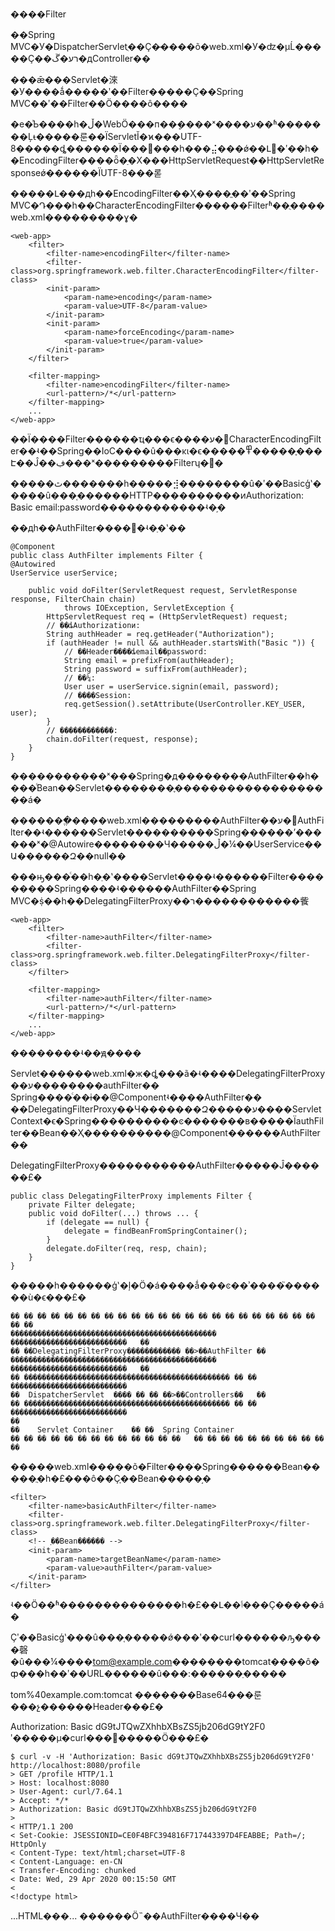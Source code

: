����Filter

��Spring MVC�У�DispatcherServletֻ��Ҫ�̶����õ�web.xml�У�ʣ�µĹ�����Ҫ��רע�ڱ�дController��

���ǣ���Servlet�淶�У����ǻ�����ʹ��Filter�����Ҫ��Spring MVC��ʹ��Filter��Ӧ����ô����

�е�ͯЬ����һ�ڵ�WebӦ���п��ܷ����ˣ����ע��ʱ�������Ļᵼ�����룬��ΪServletĬ�ϰ���UTF-8�����ȡ������Ϊ���޸���һ���⣬���ǿ��Լ򵥵�ʹ��һ��EncodingFilter����ȫ�ַ�Χ���HttpServletRequest��HttpServletResponseǿ������ΪUTF-8���롣

�����Լ���дһ��EncodingFilter��Ҳ����ֱ��ʹ��Spring MVC�Դ���һ��CharacterEncodingFilter������Filterʱ��ֻ����web.xml���������ɣ�
```
<web-app>
    <filter>
        <filter-name>encodingFilter</filter-name>
        <filter-class>org.springframework.web.filter.CharacterEncodingFilter</filter-class>
        <init-param>
            <param-name>encoding</param-name>
            <param-value>UTF-8</param-value>
        </init-param>
        <init-param>
            <param-name>forceEncoding</param-name>
            <param-value>true</param-value>
        </init-param>
    </filter>

    <filter-mapping>
        <filter-name>encodingFilter</filter-name>
        <url-pattern>/*</url-pattern>
    </filter-mapping>
    ...
</web-app>
```
��Ϊ����Filter������ҵ���ϵ����ע�⵽CharacterEncodingFilter��ʵ��Spring��IoC����û���κι�ϵ�����߾�����֪���Է��Ĵ��ڣ���ˣ���������Filterʮ�ּ򵥡�

�����ٿ�������һ�����⣺��������û�ʹ��Basicģʽ�����û���֤������HTTP����������ͷAuthorization: Basic email:password������������ʵ�֣�

��дһ��AuthFilter����򵥵�ʵ�ַ�ʽ��
```
@Component
public class AuthFilter implements Filter {
@Autowired
UserService userService;

    public void doFilter(ServletRequest request, ServletResponse response, FilterChain chain)
            throws IOException, ServletException {
        HttpServletRequest req = (HttpServletRequest) request;
        // ��ȡAuthorizationͷ:
        String authHeader = req.getHeader("Authorization");
        if (authHeader != null && authHeader.startsWith("Basic ")) {
            // ��Header����ȡemail��password:
            String email = prefixFrom(authHeader);
            String password = suffixFrom(authHeader);
            // ��¼:
            User user = userService.signin(email, password);
            // ����Session:
            req.getSession().setAttribute(UserController.KEY_USER, user);
        }
        // ������������:
        chain.doFilter(request, response);
    }
}
```
�����������ˣ���Spring�д��������AuthFilter��һ����ͨBean��Servlet��������֪�������������������á�

�������ֱ����web.xml���������AuthFilter��ע�⵽AuthFilter��ʵ������Servlet����������Spring������ʼ������ˣ�@Autowire��������Ч�����ڵ�¼��UserService��Ա������Զ��null��

���ԣ���ͨ��һ�ַ�ʽ����Servlet����ʵ������Filter���������Spring����ʵ������AuthFilter��Spring MVC�ṩ��һ��DelegatingFilterProxy��ר������������飺
```
<web-app>
    <filter>
        <filter-name>authFilter</filter-name>
        <filter-class>org.springframework.web.filter.DelegatingFilterProxy</filter-class>
    </filter>

    <filter-mapping>
        <filter-name>authFilter</filter-name>
        <url-pattern>/*</url-pattern>
    </filter-mapping>
    ...
</web-app>
```
��������ʵ��ԭ����

Servlet������web.xml�ж�ȡ���ã�ʵ����DelegatingFilterProxy��ע��������authFilter��
Spring����ͨ��ɨ��@Componentʵ����AuthFilter��
��DelegatingFilterProxy��Ч�������Զ�����ע����ServletContext�ϵ�Spring����������ͼ�������в�����ΪauthFilter��Bean��Ҳ����������@Component������AuthFilter��

DelegatingFilterProxy�����������AuthFilter�����Ĵ������£�
```
public class DelegatingFilterProxy implements Filter {
    private Filter delegate;
    public void doFilter(...) throws ... {
        if (delegate == null) {
            delegate = findBeanFromSpringContainer();
        }
        delegate.doFilter(req, resp, chain);
    }
}
```
�����һ������ģʽ�ļ�Ӧ�á����ǻ���ͼ��ʾ����֮������ù�ϵ���£�
```
�� �� �� �� �� �� �� �� �� �� �� �� �� �� �� �� �� �� �� �� �� �� �� �� ��
����������������������������������������������        ��������������������������   ��
�� ��DelegatingFilterProxy������������ ��>��AuthFilter ��
����������������������������������������������        ��������������������������   ��
�� ���������������������������������������������� �� ��    ��������������������������
��  DispatcherServlet  ���� �� �� ��>��Controllers��   ��
�� ���������������������������������������������� �� ��    ��������������������������
��
��    Servlet Container    �� ��  Spring Container
�� �� �� �� �� �� �� �� �� �� �� �� ��   �� �� �� �� �� �� �� �� �� �� ��
```
�����web.xml�����õ�Filter���ֺ�Spring������Bean�����ֲ�һ�£���ô��Ҫָ��Bean�����֣�
```
<filter>
    <filter-name>basicAuthFilter</filter-name>
    <filter-class>org.springframework.web.filter.DelegatingFilterProxy</filter-class>
    <!-- ָ��Bean������ -->
    <init-param>
        <param-name>targetBeanName</param-name>
        <param-value>authFilter</param-value>
    </init-param>
</filter>
```
ʵ��Ӧ��ʱ��������������һ�£��Լ��ٲ���Ҫ�����á�

Ҫʹ��Basicģʽ���û���֤�����ǿ���ʹ��curl������ԡ����磬�û���¼����tom@example.com��������tomcat����ô�ȹ���һ��ʹ��URL������û���:������ַ�����

tom%40example.com:tomcat
�������Base64���룬���չ������Header���£�

Authorization: Basic dG9tJTQwZXhhbXBsZS5jb206dG9tY2F0
ʹ�����µ�curl��������Ӧ���£�
```
$ curl -v -H 'Authorization: Basic dG9tJTQwZXhhbXBsZS5jb206dG9tY2F0' http://localhost:8080/profile
> GET /profile HTTP/1.1
> Host: localhost:8080
> User-Agent: curl/7.64.1
> Accept: */*
> Authorization: Basic dG9tJTQwZXhhbXBsZS5jb206dG9tY2F0
>
< HTTP/1.1 200
< Set-Cookie: JSESSIONID=CE0F4BFC394816F717443397D4FEABBE; Path=/; HttpOnly
< Content-Type: text/html;charset=UTF-8
< Content-Language: en-CN
< Transfer-Encoding: chunked
< Date: Wed, 29 Apr 2020 00:15:50 GMT
<
<!doctype html>
```
...HTML���...
������Ӧ˵��AuthFilter����Ч��
